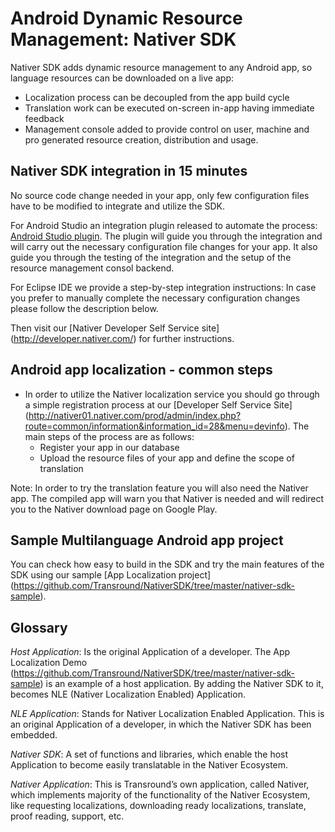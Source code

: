 Android Dynamic Resource Management: Nativer SDK
==========================================

Nativer SDK adds dynamic resource management to any Android app, so language resources can be downloaded on a live app:
- Localization process can be decoupled from the app build cycle
- Translation work can be executed on-screen in-app having immediate feedback
- Management console added to provide control on user, machine and pro generated resource creation, distribution and usage. 

Nativer SDK integration in 15 minutes
--------------------------------------------------
No source code change needed in your app, only few configuration files have to be modified to integrate and utilize the SDK.

For Android Studio an integration plugin released to automate the process: [Android Studio plugin](https://github.com/Transround/NativerSDK/tree/master/tools/nativer-admin-plugin-android-studio#instructions).
The plugin will guide you through the integration and will carry out the necessary configuration file changes for your app. It also guide you through the testing of the integration and the setup of the resource management consol backend. 

For Eclipse IDE we provide a step-by-step integration instructions: 
In case you prefer to manually complete the necessary configuration changes please follow the description below.

Then visit our [Nativer Developer Self Service site] (http://developer.nativer.com/) for further instructions.


Android app localization - common steps
----------------------------------------
* In order to utilize the Nativer localization service you should go through a simple registration process at our [Developer Self Service Site] (http://nativer01.nativer.com/prod/admin/index.php?route=common/information&information_id=28&menu=devinfo). The main steps of the process are as follows:
    * Register your app in our database
    * Upload the resource files of your app and define the scope of translation

Note: In order to try the translation feature you will also need the Nativer app. The compiled app will warn you that Nativer is needed and will redirect you to the Nativer download page on Google Play.

Sample Multilanguage Android app project
----------------------------------------
You can check how easy to build in the SDK and try the main features of the SDK using our sample [App Localization project] (https://github.com/Transround/NativerSDK/tree/master/nativer-sdk-sample).

Glossary
--------

*Host Application*: Is the original Application of a developer. The App Localization Demo (https://github.com/Transround/NativerSDK/tree/master/nativer-sdk-sample) is an example of a host application. By adding the Nativer SDK to it, becomes NLE (Nativer Localization Enabled) Application.

*NLE Application*: Stands for Nativer Localization Enabled Application. This is an original Application of a developer, in which the Nativer SDK has been embedded.

*Nativer SDK*: A set of functions and libraries, which enable the host Application to become easily translatable in the Nativer Ecosystem.

*Nativer Application*: This is Transround&rsquo;s own application, called Nativer, which implements majority of the functionality of the Nativer Ecosystem, like requesting localizations, downloading ready localizations, translate, proof reading, support, etc.
